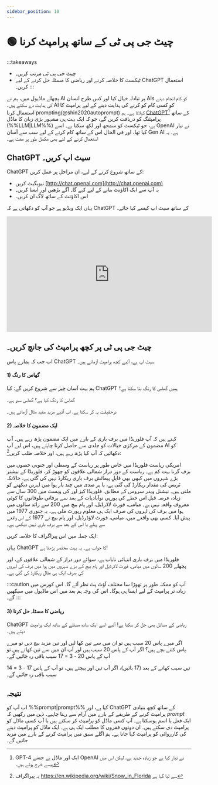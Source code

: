 ```yaml
---
sidebar_position: 10
---
```

# 🟢 چیٹ جی پی ٹی کے ساتھ پرامپٹ کرنا

:::takeaways
- چیٹ جی پی ٹی مرتب کریں۔
- ٹیکسٹ کا خلاصہ کرنے اور ریاضی کا مسئلہ حل کرنے کے لیے ChatGPT استعمال کریں۔
:::

پچھلے ماڈیول میں، ہم نے AI پر تبادلہ خیال کیا اور کس طرح انسان AIs کو کام انجام دینے کی ہدایت دے سکتے ہیں۔
AI کو کسی کام کو کرنے کی ہدایت دینے کے لیے پرامپٹ کا استعمال کرنا prompting(@shin2020autoprompt) کہلاتا ہے۔ ہم [ChatGPT](http://chat.openai.com)[^a] کے ساتھ پرامپٹنگ کو دریافت کریں گے، جو کہ ایک بہت ہی مشہور بڑی زبان کا ماڈل (%%LLM|LLM%%) ہے، جو ٹیکسٹ کو سمجھ اور لکھ سکتا ہے۔ اسے OpenAI نے تیار کیا تھا، اور فی الحال اس کے ساتھ کام کرنے کے لیے سب سے آسان Gen AI ہے۔ یہ استعمال کرنے کے لئے بھی مکمل طور پر مفت ہے۔

## ChatGPT سیٹ اپ کریں۔

ChatGPT کے ساتھ شروع کرنے کے لیے، ان مراحل پر عمل کریں:

- نیویگیٹ کریں [http://chat.openai.com](http://chat.openai.com)
- یہ آپ سے ایک اکاؤنٹ بنانے کے لیے کہے گا۔ آگے بڑھیں اور ایسا کریں۔
- اس اکاؤنٹ کے ساتھ لاگ ان کریں۔

یہاں ایک ویڈیو ہے جو آپ کو دکھاتی ہے کہ ChatGPT کے ساتھ سیٹ اپ کیسے کیا جائے۔

<iframe width="560" height="315" src="https://www.youtube.com/embed/FMEzy2jo84c" title="YouTube video player" frameBorder="0" allow="accelerometer; autoplay; clipboard-write; encrypted-media; gyroscope; picture-in-picture; web-share" allowFullScreen></iframe>

## چیٹ جی پی ٹی پر کچھ پرامپٹ کی جانچ کریں۔

اب جب کہ ہمارے پاس ChatGPT سیٹ اپ ہے، آئیے کچھ پرامپٹ آزماتے ہیں۔

#### 1) گھاس کا رنگ

ہم بہت آسان چیز سے شروع کریں گے: کیا ChatGPT ہمیں گھاس کا رنگ بتا سکتا ہے؟

<AIInput>
گھاس کا رنگ کیا ہے؟
</AIInput>

<AIOutput>
گھاس سبز ہے۔
</AIOutput>

درحقیقت یہ کر سکتا ہے، اب آئیے مزید مفید مثال آزماتے ہیں۔

#### 2) ایک مضمون کا خلاصہ

کہتے ہیں کہ آپ فلوریڈا میں برف باری کے بارے میں ایک مضمون پڑھ رہے ہیں۔ آپ مضمون کے مرکزی خیالات کو جلدی سے حاصل کرنا چاہتے ہیں، اس لیے آپ AI کو دکھائیں کہ آپ کیا پڑھ رہے ہیں، اور خلاصہ طلب کریں[^b]:

<AIInput>
امریکی ریاست فلوریڈا میں خاص طور پر ریاست کے وسطی اور جنوبی حصوں میں برف گرنا بہت کم ہے۔ ریاست کے دور دراز شمالی علاقوں کو چھوڑ کر، فلوریڈا کے بیشتر بڑے شہروں میں کبھی بھی قابلِ پیمائش برف باری ریکارڈ نہیں کی گئی ہے، حالانکہ ٹریس کی مقدار ریکارڈ کی گئی ہے، یا ہر صدی میں چند بار ہوا میں لہریں دیکھنے کو ملتی ہیں۔ نیشنل ویدر سروس کے مطابق، فلوریڈا کیز اور کی ویسٹ میں 300 سال سے زیادہ عرصہ قبل اس خطے کی یورپی نوآبادیات کے بعد سے برفانی طوفانوں کا کوئی معروف واقعہ نہیں ہے۔ میامی، فورٹ لاڈرڈیل، اور پام بیچ میں 200 سے زائد سالوں میں ہوا میں برف کی لہروں کی صرف ایک ہی معلوم رپورٹ ملی ہے۔ یہ جنوری 1977 میں پیش آیا۔ کسی بھی واقعے میں، میامی، فورٹ لاؤڈرڈیل، اور پام بیچ نے 1977 کے اس واقعے سے پہلے یا اس کے بعد سے برف باری نہیں دیکھی ہے۔

ایک جملہ میں اس پیراگراف کا خلاصہ کریں:
</AIInput>

یہاں ChatGPT کا جواب ہے۔ یہ بہت مختصر پڑھنا ہے!

<AIOutput>
فلوریڈا میں برف باری انتہائی نایاب ہے، سوائے دور دراز کے شمالی علاقوں کے، اور پچھلے 200 سالوں میں میامی، فورٹ لاڈرڈیل اور پام بیچ کے بڑے شہروں میں ہوا میں برف کی لہروں کی صرف ایک ہی مثال ریکارڈ کی گئی ہے۔
</AIOutput>

:::caution
آپ کو ممکنہ طور پر تھوڑا سا مختلف آؤٹ پٹ نظر آئے گا۔ اس کورس میں زیادہ تر پرامپٹ کے لیے ایسا ہی ہوگا۔ اس کی وجہ ہم بعد میں اس ماڈیول میں سیکھیں گے۔
:::

#### 3) ریاضی کا مسئلہ حل کرنا

ChatGPT ریاضی کے مسائل بھی حل کر سکتا ہے! آئیے اسے ایک سادہ مسئلے کے ساتھ ایک پرامپٹ دیتے ہیں۔


<AIInput>
اگر میرے پاس 20 سیب ہیں تو ان میں سے تین کھا لیں اور تین مزید بیچ دیں تو میرے پاس کتنے بچے ہیں؟
</AIInput>

<AIOutput>
اگر آپ کے پاس 20 سیب ہیں اور آپ ان میں سے تین کھاتے ہیں تو آپ کے پاس 20 - 3 = 17 سیب باقی رہ جائیں گے۔

تین سیب کھانے کے بعد (17 بائیں)، اگر آپ تین اور بیچتے ہیں، تو آپ کے پاس 17 - 3 = 14 سیب باقی رہ جائیں گے۔
</AIOutput>


## نتیجہ

اب آپ کو %%prompt|prompt%% کیا ہے، اور ChatGPT کے ساتھ کچھ بنیادی پرامپٹ کرنے کے طریقے کے بارے میں آرام سے رہنا چاہیے۔
ذہن میں رکھیں کہ *prompt* ایک فعل یا اسم ہوسکتا ہے۔ آپ کسی ماڈل کو *پرامپٹ* کر سکتے ہیں یا آپ کسی ماڈل کو پرامپٹ *دی* سکتے ہیں۔ ان دونوں فقروں کا مطلب ایک ہی ہے۔ ایک ماڈل کو پرامپٹ دینے کی کارروائی کو پرامپٹ کہا جاتا ہے۔ ہم اگلے سبق میں پرامپٹ کرنے کے بارے میں مزید جانیں گے۔




[^a]: GPT-4 ایک اور ماڈل ہے جسے OpenAI نے تیار کیا ہے جو زیادہ جدید ہے، لیکن اس میں پیسے خرچ ہوتے ہیں۔
[^b]: یہ پیراگراف https://en.wikipedia.org/wiki/Snow_in_Florida سے لیا گیا ہے